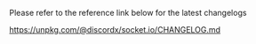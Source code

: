 Please refer to the reference link below for the latest changelogs

https://unpkg.com/@discordx/socket.io/CHANGELOG.md
